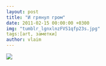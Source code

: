 ```yaml
---
layout: post
title: "И грянул гром"
date: 2011-02-15 00:00:00 +0300
img: "tumblr_lgnxlnzFVS1qfp23s.jpg"
tags:[art, заметки]
author: vlaim
---
```


![](/blog/assets/img/tumblr_lgnxlnzFVS1qfp23s.jpg)